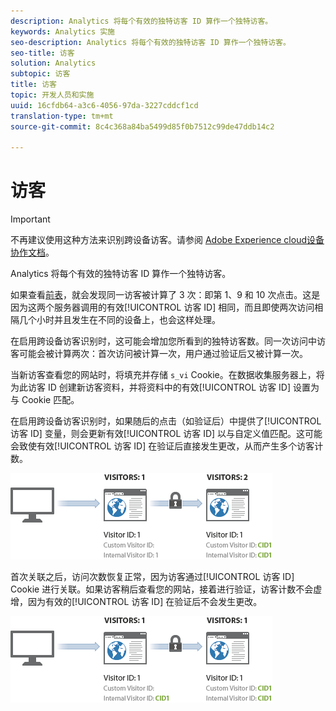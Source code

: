 ```yaml
---
description: Analytics 将每个有效的独特访客 ID 算作一个独特访客。
keywords: Analytics 实施
seo-description: Analytics 将每个有效的独特访客 ID 算作一个独特访客。
seo-title: 访客
solution: Analytics
subtopic: 访客
title: 访客
topic: 开发人员和实施
uuid: 16cfdb64-a3c6-4056-97da-3227cddcf1cd
translation-type: tm+mt
source-git-commit: 8c4c368a84ba5499d85f0b7512c99de47ddb14c2

---
```



# 访客

>[!IMPORTANT]
>
>不再建议使用这种方法来识别跨设备访客。请参阅 [Adobe Experience cloud设备协作文档](https://marketing.adobe.com/resources/help/en_US/mcdc/)。

Analytics 将每个有效的独特访客 ID 算作一个独特访客。

如果查看[前表](/help/implement/js-implementation/xdevice-visid/visit-example.md)，就会发现同一访客被计算了 3 次：即第 1、9 和 10 次点击。这是因为这两个服务器调用的有效[!UICONTROL 访客 ID] 相同，而且即使两次访问相隔几个小时并且发生在不同的设备上，也会这样处理。

在启用跨设备访客识别时，这可能会增加您所看到的独特访客数。同一次访问中访客可能会被计算两次：首次访问被计算一次，用户通过验证后又被计算一次。

当新访客查看您的网站时，将填充并存储 `s_vi` Cookie。在数据收集服务器上，将为此访客 ID 创建新访客资料，并将资料中的有效[!UICONTROL 访客 ID] 设置为与 Cookie 匹配。

在启用跨设备访客识别时，如果随后的点击（如验证后）中提供了[!UICONTROL 访客 ID] 变量，则会更新有效[!UICONTROL 访客 ID] 以与自定义值匹配。这可能会致使有效[!UICONTROL 访客 ID] 在验证后直接发生更改，从而产生多个访客计数。

![](assets/visitors.png)

首次关联之后，访问次数恢复正常，因为访客通过[!UICONTROL 访客 ID] Cookie 进行关联。如果访客稍后查看您的网站，接着进行验证，访客计数不会虚增，因为有效的[!UICONTROL 访客 ID] 在验证后不会发生更改。

![](assets/visitors_2.png)

